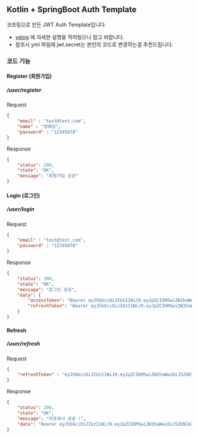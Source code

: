 ## Kotlin + SpringBoot Auth Template
코프링으로 만든 JWT Auth Template입니다.

- [velog]() 에 자세한 설명을 적어뒀으니 참고 바랍니다.
- 참조시 yml 파일에 jwt.secret는 본인의 코드로 변경하는걸 추천드립니다.


### 코드 기능
#### Register (회원가입)
##### /user/register
Request
```json
{
    "email" : "test@test.com",
    "name" : "양예성",
    "password" : "12345678"
}
```
Response
```json
{
    "status": 200,
    "state": "OK",
    "message": "회원가입 성공"
}
```
#### Login (로그인)
##### /user/login
Request
```json
{
    "email" : "test@test.com",
    "password" : "12345678"
}
```
Response
```json
{
    "status": 200,
    "state": "OK",
    "message": "로그인 성공",
    "data": {
        "accessToken": "Bearer eyJhbGciOiJIUzI1NiJ9.eyJpZCI6MSwiZW1haWwiOiJ5ZXNlb25nMDQxMkBuYXZlci5jb20iLCJyb2xlIjoiUk9MRV9VU0VSIiwiaWF0IjoxNzIwOTU4MzU5LCJleHAiOjE3MjA5NjQzNTl9.QKTeOOLNVF4phUNaXvjqAaOlifi1DwZOoW_iS_GRbDw",
        "refreshToken": "Bearer eyJhbGciOiJIUzI1NiJ9.eyJpZCI6MSwiZW1haWwiOiJ5ZXNlb25nMDQxMkBuYXZlci5jb20iLCJyb2xlIjoiUk9MRV9VU0VSIiwiaWF0IjoxNzIwOTU4MzU5LCJleHAiOjE3MjE4MjIzNTl9.mq2LWPEGyzHhCCI_Jn4n9bnbdiWzBgtO4U816I1rkoU"
    }
}
```
#### Refresh
##### /user/refresh
Request
```json
{
    "refreshToken" : "eyJhbGciOiJIUzI1NiJ9.eyJpZCI6MSwiZW1haWwiOiJ5ZXNlb25nMDQxMkBuYXZlci5jb20iLCJyb2xlIjoiUk9MRV9VU0VSIiwiaWF0IjoxNzIwOTU2NjQxLCJleHAiOjE3MjA5NjI2NDF9.IRChX7ungNumYHMtRMdnWizDH3C7bw78GNyaRWUlwZI"
}
```
Response
```json
{
    "status": 200,
    "state": "OK",
    "message": "리프레시 성공 !",
    "data": "Bearer eyJhbGciOiJIUzI1NiJ9.eyJpZCI6MSwiZW1haWwiOiJ5ZXNlb25nMDQxMkBuYXZlci5jb20iLCJyb2xlIjoiUk9MRV9VU0VSIiwiaWF0IjoxNzIwOTU3MTM4LCJleHAiOjE3MjA5NjMxMzh9.bvhpmz3C7TjSsygJlFYYd7tlrx5525MiSTUUWiu6QTs"
}
```

